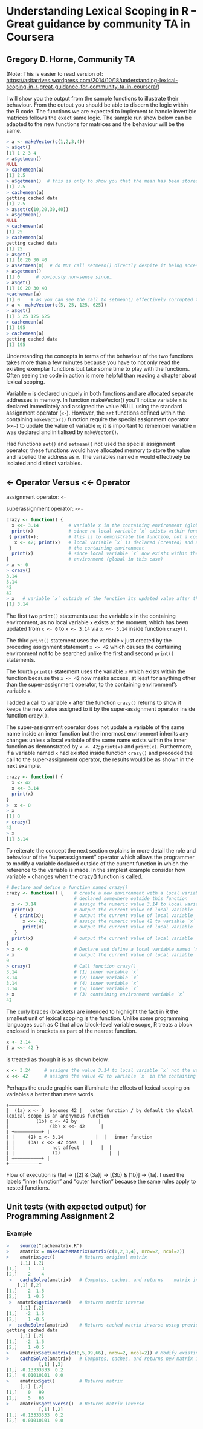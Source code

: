 # Understanding Lexical Scoping in R – Great guidance by community TA in Coursera

## Gregory D. Horne, Community TA

(Note: This is easier to read version of: https://asitarrives.wordpress.com/2014/10/18/understanding-lexical-scoping-in-r-great-guidance-for-community-ta-in-coursera/)

I will show you the output from the sample functions to illustrate their behaviour. From the output you should be able to discern the logic within the R code. The functions we are expected to implement to handle invertible matrices follows the exact same logic. The sample run show below can be adapted to the new functions for matrices and the behaviour will be the same.

```R
> a <- makeVector(c(1,2,3,4))
> a$get()
[1] 1 2 3 4
> a$getmean()
NULL
> cachemean(a)
[1] 2.5
> a$getmean()  # this is only to show you that the mean has been stored and does not affect anything
[1] 2.5
> cachemean(a)
getting cached data
[1] 2.5
> a$set(c(10,20,30,40))
> a$getmean()
NULL
> cachemean(a)
[1] 25
> cachemean(a)
getting cached data
[1] 25
> a$get()
[1] 10 20 30 40
> a$setmean(0)  # do NOT call setmean() directly despite it being accessible for the reason you will see next
> a$getmean()
[1] 0      # obviously non-sense since…
> a$get()
[1] 10 20 30 40
>cachemean(a)
[1] 0    # as you can see the call to setmean() effectively corrupted the functioning of the code
> a <- makeVector(c(5, 25, 125, 625))
> a$get()
[1] 5 25 125 625
> cachemean(a)
[1] 195
> cachemean(a)
getting cached data
[1] 195
```

Understanding the concepts in terms of the behaviour of the two functions takes more than a few minutes because you have to not only read the existing exemplar functions but take some time to play with the functions. Often seeing the code in action is more helpful than reading a chapter about lexical scoping. 

Variable `m` is declared uniquely in both functions and are allocated separate addresses in memory. In function makeVector() you’ll notice variable `m` is declared immediately and assigned the value NULL using the standard assignment operator (`<-`). However, the `set` functions defined within the containing `makeVector()` function require the special assignment operator (`<<–`) to update the value of variable `m`; it is important to remember variable `m` was declared and initialised by `makeVector()`. 

Had functions `set()` and `setmean()` not used the special assignment operator, these functions would have allocated memory to store the value and labelled the address as `m`. The variables named `m` would effectively be isolated and distinct variables.

## <- Operator Versus <<- Operator

assignment operator: `<-`

superassignment operator: `<<-`

```R
crazy <- function() {
  x <<- 3.14           # variable x in the containing environment (global in this case) is updated to be 3.14
  print(x)             # since no local variable `x` exists within function ‘crazy’ R searches the containing environments
 { print(x);           # this is to demonstrate the function, not a code block, is the smallest environment in R
   x <- 42; print(x)   # local variable `x` is declared (created) and assigned the value 42; overrides the variable `x` in
 }                     # the containing environment
  print(x)             # since local variable `x` now exists within the function there is no need to search the containing
}                      # environment (global in this case)
> x <- 0
> crazy()
3.14
3.14
42
42
> x   # variable `x` outside of the function its updated value after the first statement within function `crazy()`
[1] 3.14
```

The first two `print()` statements use the variable `x` in the containing environment, as no local variable `x` exists at the moment, which has been updated from `x <- 0` to `x <- 3.14` via `x <<- 3.14` inside function `crazy()`.

The third `print()` statement uses the variable `x` just created by the preceding assignment statement `x <- 42` which causes the containing environment not to be searched unlike the first and second `print()` statements.

The fourth `print()` statement uses the variable `x` which exists within the function because the `x <- 42` now masks access, at least for anything other than the super-assignment operator, to the containing environment’s variable `x`.

I added a call to variable `x` after the function `crazy()` returns to show it keeps the new value assigned to it by the super-assignment operator inside function `crazy()`.

The super-assignment operator does not update a variable of the same name inside an inner function but the innermost environment inherits any changes unless a local variable of the same name exists within the inner function as demonstrated by `x <- 42`; `print(x)` and `print(x)`.
Furthermore, if a variable named `x` had existed inside function `crazy()` and preceded the call to the super-assignment operator, the results would be as shown in the next example.

```R
crazy <- function() {
  x <- 42
  x <<- 3.14
  print(x)
}
>  x <- 0
> x
[1] 0
> crazy()
42
> x
[1] 3.14
```

To reiterate the concept the next section explains in more detail the role and behaviour of the “superassignment” operator which allows the programmer to modify a variable declared outside of the current function in which the reference to the variable is made.
In the simplest example consider how variable `x` changes when the crazy() function is called.

```R
# Declare and define a function named crazy()
crazy <- function() {    # create a new environment with a local variable `x` and access to another variable `x`
                         # declared somewhere outside this function
  x <- 3.14              # assign the numeric value 3.14 to local variable `x`
  print(x)               # output the current value of local variable `x` (1)
   { print(x);           # output the current value of local variable `x` (2)
      x <<- 42;          # assign the numeric value 42 to variable `x` declared outside this function (3)
      print(x)           # output the current value of local variable `x` (4)
   }
  print(x)               # output the current value of local variable `x` (5)
}
> x <- 0                 # Declare and define a local variable named `x`
> x                      # output the current value of local variable `x`
0
> crazy()                # Call function crazy()
3.14                     # (1) inner variable `x`
3.14                     # (2) inner variable `x`
3.14                     # (4) inner variable `x`
3.14                     # (5) inner variable `x`
> x                      # (3) containing environment variable `x`
42
```

The curly braces (brackets) are intended to highlight the fact in R the smallest unit of lexical scoping is the function. Unlike some programming languages such as C that allow block-level variable scope, R treats a block enclosed in brackets as part of the nearest function.

```R
x <- 3.14
{ x <<- 42 }
```
is treated as though it is as shown below.

```R
x <- 3.24     # assigns the value 3.14 to local variable `x` not the variable `x` in the containing environment
x <<- 42      # assigns the value 42 to variable `x` in the containing environment
```

Perhaps the crude graphic can illuminate the effects of lexical scoping on variables a better than mere words.
```
+———————————+
|  (1a) x <- 0  becomes 42 |   outer function / by default the global lexical scope is an anonymous function
|          (1b) x <- 42 by        |
|               (3b) x <<- 42      |
| +—————————–+ |
| |     (2) x <- 3.14            |  |   inner function
| |     (3a) x <<- 42 does  |  |
| |              not affect        |  |
| |              (2)                  |  |
| +—————————–+ |
+———————————+
```

Flow of execution is (1a) -> [(2) & (3a)] -> [(3b) & (1b)] -> (1a). I used the labels “inner function” and “outer function” because the same rules apply to nested functions.

## Unit tests (with expected output) for Programming Assignment 2

### Example
```R
>    source(“cachematrix.R”)
>    amatrix = makeCacheMatrix(matrix(c(1,2,3,4), nrow=2, ncol=2))
>    amatrix$get()         # Returns original matrix
     [,1] [,2]
[1,]    1    3
[2,]    2    4
 >   cacheSolve(amatrix)   # Computes, caches, and returns    matrix inverse
    [,1] [,2]
[1,]   -2  1.5
[2,]    1 -0.5
 >  amatrix$getinverse()   # Returns matrix inverse
     [,1] [,2]
[1,]   -2  1.5
[2,]    1 -0.5
 >  cacheSolve(amatrix)    # Returns cached matrix inverse using previously computed matrix inverse
getting cached data
     [,1] [,2]
[1,]   -2  1.5
[2,]    1 -0.5
>    amatrix$set(matrix(c(0,5,99,66), nrow=2, ncol=2)) # Modify existing matrix
>    cacheSolve(amatrix)   # Computes, caches, and returns new matrix inverse
            [,1] [,2]
[1,] -0.13333333  0.2
[2,]  0.01010101  0.0
>    amatrix$get()         # Returns matrix
     [,1] [,2]
[1,]    0   99
[2,]    5   66
>    amatrix$getinverse()  # Returns matrix inverse
            [,1] [,2]
[1,] -0.13333333  0.2
[2,]  0.01010101  0.0
```